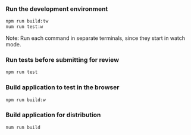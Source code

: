 ### Run the development environment

```bash
npm run build:tw
num run test:w
```

Note: Run each command in separate terminals, since they start in watch mode.

### Run tests before submitting for review

```bash
npm run test
```

### Build application to test in the browser

```bash
npm run build:w
```

### Build application for distribution

```bash
num run build
```
